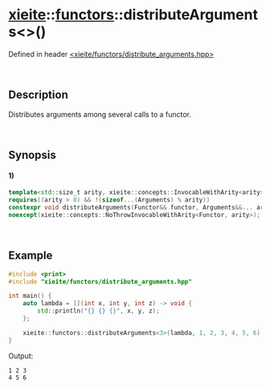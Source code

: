 # [xieite](../../xieite.md)\:\:[functors](../../functors.md)\:\:distributeArguments\<\>\(\)
Defined in header [<xieite/functors/distribute_arguments.hpp>](../../../include/xieite/functors/distribute_arguments.hpp)

&nbsp;

## Description
Distributes arguments among several calls to a functor.

&nbsp;

## Synopsis
#### 1)
```cpp
template<std::size_t arity, xieite::concepts::InvocableWithArity<arity> Functor, typename... Arguments>
requires((arity > 0) && !(sizeof...(Arguments) % arity))
constexpr void distributeArguments(Functor&& functor, Arguments&&... arguments)
noexcept(xieite::concepts::NoThrowInvocableWithArity<Functor, arity>);
```

&nbsp;

## Example
```cpp
#include <print>
#include "xieite/functors/distribute_arguments.hpp"

int main() {
    auto lambda = [](int x, int y, int z) -> void {
        std::println("{} {} {}", x, y, z);
    };

    xieite::functors::distributeArguments<3>(lambda, 1, 2, 3, 4, 5, 6);
}
```
Output:
```
1 2 3
4 5 6
```
